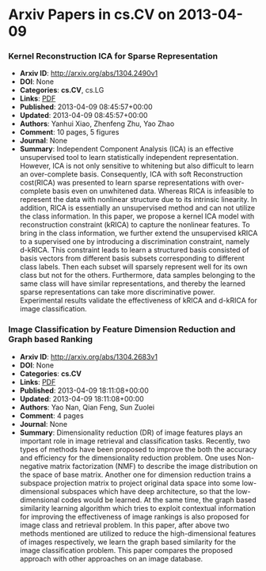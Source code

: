 # Arxiv Papers in cs.CV on 2013-04-09
### Kernel Reconstruction ICA for Sparse Representation
- **Arxiv ID**: http://arxiv.org/abs/1304.2490v1
- **DOI**: None
- **Categories**: **cs.CV**, cs.LG
- **Links**: [PDF](http://arxiv.org/pdf/1304.2490v1)
- **Published**: 2013-04-09 08:45:57+00:00
- **Updated**: 2013-04-09 08:45:57+00:00
- **Authors**: Yanhui Xiao, Zhenfeng Zhu, Yao Zhao
- **Comment**: 10 pages, 5 figures
- **Journal**: None
- **Summary**: Independent Component Analysis (ICA) is an effective unsupervised tool to learn statistically independent representation. However, ICA is not only sensitive to whitening but also difficult to learn an over-complete basis. Consequently, ICA with soft Reconstruction cost(RICA) was presented to learn sparse representations with over-complete basis even on unwhitened data. Whereas RICA is infeasible to represent the data with nonlinear structure due to its intrinsic linearity. In addition, RICA is essentially an unsupervised method and can not utilize the class information. In this paper, we propose a kernel ICA model with reconstruction constraint (kRICA) to capture the nonlinear features. To bring in the class information, we further extend the unsupervised kRICA to a supervised one by introducing a discrimination constraint, namely d-kRICA. This constraint leads to learn a structured basis consisted of basis vectors from different basis subsets corresponding to different class labels. Then each subset will sparsely represent well for its own class but not for the others. Furthermore, data samples belonging to the same class will have similar representations, and thereby the learned sparse representations can take more discriminative power. Experimental results validate the effectiveness of kRICA and d-kRICA for image classification.



### Image Classification by Feature Dimension Reduction and Graph based Ranking
- **Arxiv ID**: http://arxiv.org/abs/1304.2683v1
- **DOI**: None
- **Categories**: **cs.CV**
- **Links**: [PDF](http://arxiv.org/pdf/1304.2683v1)
- **Published**: 2013-04-09 18:11:08+00:00
- **Updated**: 2013-04-09 18:11:08+00:00
- **Authors**: Yao Nan, Qian Feng, Sun Zuolei
- **Comment**: 4 pages
- **Journal**: None
- **Summary**: Dimensionality reduction (DR) of image features plays an important role in image retrieval and classification tasks. Recently, two types of methods have been proposed to improve the both the accuracy and efficiency for the dimensionality reduction problem. One uses Non-negative matrix factorization (NMF) to describe the image distribution on the space of base matrix. Another one for dimension reduction trains a subspace projection matrix to project original data space into some low-dimensional subspaces which have deep architecture, so that the low-dimensional codes would be learned. At the same time, the graph based similarity learning algorithm which tries to exploit contextual information for improving the effectiveness of image rankings is also proposed for image class and retrieval problem. In this paper, after above two methods mentioned are utilized to reduce the high-dimensional features of images respectively, we learn the graph based similarity for the image classification problem. This paper compares the proposed approach with other approaches on an image database.



